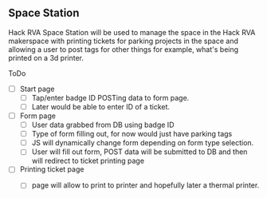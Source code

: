  ## Space Station

Hack RVA Space Station will be used to manage the space in the Hack RVA makerspace with printing tickets for parking projects in the space and allowing a user to post tags for other things for example, what's being printed on a 3d printer.

ToDo
- [ ] Start page
    - [ ] Tap/enter badge ID POSTing data to form page.
    - [ ] Later would be able to enter ID of a ticket.
- [ ] Form page
    - [ ] User data grabbed from DB using badge ID
    - [ ] Type of form filling out, for now would just have parking tags
    - [ ] JS will dynamically change form depending on form type selection.
    - [ ] User will fill out form, POST data will be submitted to DB and then will redirect to ticket printing page
- [ ] Printing ticket page
    - [ ] page will allow to print to printer and hopefully later a thermal printer.

